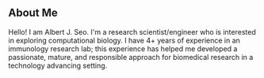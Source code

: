 ## About Me
Hello! I am Albert J. Seo. I'm a research scientist/engineer who is interested in exploring computational biology. I have 4+ years of experience in an immunology research lab; this experience has helped me developed a passionate, mature, and responsible approach for biomedical research in a technology advancing setting.

